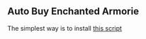 ## Auto Buy Enchanted Armorie

The simplest way is to install [this script](https://github.com/bumbleshoot/automate-habitica/blob/main/automations/purchaseArmoires.gs)
